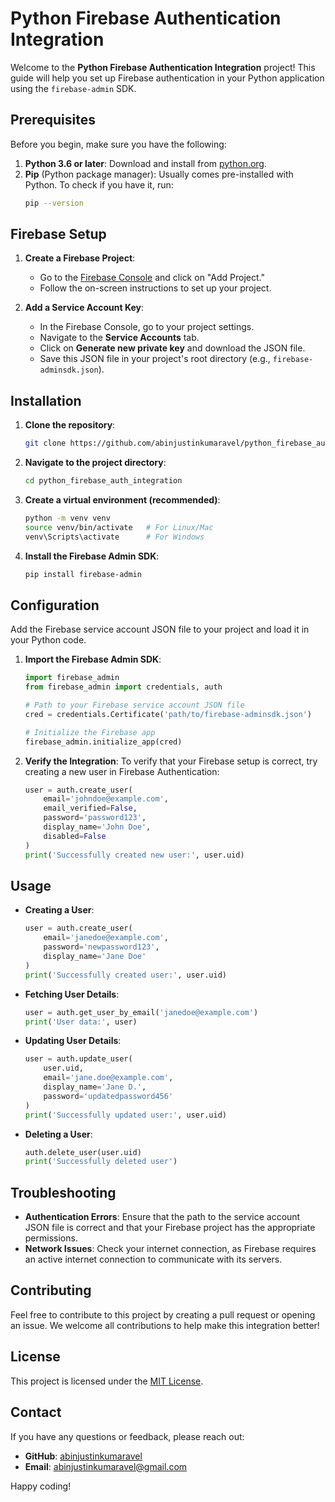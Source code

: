 # Python Firebase Authentication Integration

Welcome to the **Python Firebase Authentication Integration** project! This guide will help you set up Firebase authentication in your Python application using the `firebase-admin` SDK.

## Prerequisites

Before you begin, make sure you have the following:

1. **Python 3.6 or later**: Download and install from [python.org](https://www.python.org/).
2. **Pip** (Python package manager): Usually comes pre-installed with Python. To check if you have it, run:
   ```bash
   pip --version
   ```

## Firebase Setup

1. **Create a Firebase Project**:

   - Go to the [Firebase Console](https://console.firebase.google.com/) and click on "Add Project."
   - Follow the on-screen instructions to set up your project.

2. **Add a Service Account Key**:
   - In the Firebase Console, go to your project settings.
   - Navigate to the **Service Accounts** tab.
   - Click on **Generate new private key** and download the JSON file.
   - Save this JSON file in your project's root directory (e.g., `firebase-adminsdk.json`).

## Installation

1. **Clone the repository**:

   ```bash
   git clone https://github.com/abinjustinkumaravel/python_firebase_auth_integration.git
   ```

2. **Navigate to the project directory**:

   ```bash
   cd python_firebase_auth_integration
   ```

3. **Create a virtual environment (recommended)**:

   ```bash
   python -m venv venv
   source venv/bin/activate   # For Linux/Mac
   venv\Scripts\activate      # For Windows
   ```

4. **Install the Firebase Admin SDK**:
   ```bash
   pip install firebase-admin
   ```

## Configuration

Add the Firebase service account JSON file to your project and load it in your Python code.

1. **Import the Firebase Admin SDK**:

   ```python
   import firebase_admin
   from firebase_admin import credentials, auth

   # Path to your Firebase service account JSON file
   cred = credentials.Certificate('path/to/firebase-adminsdk.json')

   # Initialize the Firebase app
   firebase_admin.initialize_app(cred)
   ```

2. **Verify the Integration**:
   To verify that your Firebase setup is correct, try creating a new user in Firebase Authentication:
   ```python
   user = auth.create_user(
       email='johndoe@example.com',
       email_verified=False,
       password='password123',
       display_name='John Doe',
       disabled=False
   )
   print('Successfully created new user:', user.uid)
   ```

## Usage

- **Creating a User**:

  ```python
  user = auth.create_user(
      email='janedoe@example.com',
      password='newpassword123',
      display_name='Jane Doe'
  )
  print('Successfully created user:', user.uid)
  ```

- **Fetching User Details**:

  ```python
  user = auth.get_user_by_email('janedoe@example.com')
  print('User data:', user)
  ```

- **Updating User Details**:

  ```python
  user = auth.update_user(
      user.uid,
      email='jane.doe@example.com',
      display_name='Jane D.',
      password='updatedpassword456'
  )
  print('Successfully updated user:', user.uid)
  ```

- **Deleting a User**:
  ```python
  auth.delete_user(user.uid)
  print('Successfully deleted user')
  ```

## Troubleshooting

- **Authentication Errors**: Ensure that the path to the service account JSON file is correct and that your Firebase project has the appropriate permissions.
- **Network Issues**: Check your internet connection, as Firebase requires an active internet connection to communicate with its servers.

## Contributing

Feel free to contribute to this project by creating a pull request or opening an issue. We welcome all contributions to help make this integration better!

## License

This project is licensed under the [MIT License](LICENSE).

## Contact

If you have any questions or feedback, please reach out:

- **GitHub**: [abinjustinkumaravel](https://github.com/abinjustinkumaravel)
- **Email**: abinjustinkumaravel@gmail.com

Happy coding!
